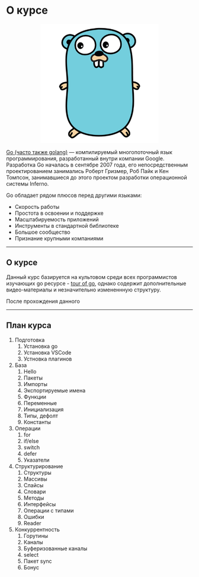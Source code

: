 # О курсе


<p align="center">
  <img width="320px" height="320px" src="go2.png" alt="logo"/>
</p>


[Go (часто также golang)](https://go.dev) — компилируемый многопоточный язык программирования, разработанный внутри компании Google. Разработка Go началась в сентябре 2007 года, его непосредственным проектированием занимались Роберт Гризмер, Роб Пайк и Кен Томпсон, занимавшиеся до этого проектом разработки операционной системы Inferno.

Go обладает рядом плюсов перед другими языками:

- Скорость работы
- Простота в освоении и поддержке
- Масштабируемость приложений
- Инструменты в стандартной библиотеке
- Большое сообщество
- Признание крупными компаниями

---

## О курсе

Данный курс базируется на культовом среди всех программистов изучающих go ресурсе - [tour of go](https://go.dev/tour/welcome/1), однако содержит дополнительные видео-материалы и незначительно измененнную структуру.

После прохождения данного 

---

## План курса

1. Подготовка
    1. Установка go
    1. Установка VSCode
    1. Устновка плагинов
1. База
    1. Hello
    1. Пакеты
    1. Импорты
    1. Экспортируемые имена
    1. Функции
    1. Переменные
    1. Инициализация
    1. Типы, дефолт
    1. Константы
1. Операции
    1. for
    1. if/else
    1. switch
    1. defer
    1. Указатели
1. Структурирование
    1. Структуры
    1. Массивы
    1. Слайсы
    1. Словари
    1. Методы
    1. Интерфейсы
    1. Операции с типами
    1. Ошибки
    1. Reader
1. Конкуррентность
    1. Горутины
    1. Каналы
    1. Буферизованные каналы
    1. select
    1. Пакет sync    
    1. Бонус
